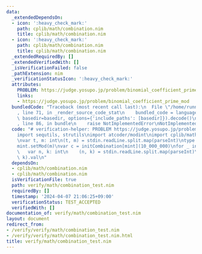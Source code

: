 ```yaml
---
data:
  _extendedDependsOn:
  - icon: ':heavy_check_mark:'
    path: cplib/math/combination.nim
    title: cplib/math/combination.nim
  - icon: ':heavy_check_mark:'
    path: cplib/math/combination.nim
    title: cplib/math/combination.nim
  _extendedRequiredBy: []
  _extendedVerifiedWith: []
  _isVerificationFailed: false
  _pathExtension: nim
  _verificationStatusIcon: ':heavy_check_mark:'
  attributes:
    PROBLEM: https://judge.yosupo.jp/problem/binomial_coefficient_prime_mod
    links:
    - https://judge.yosupo.jp/problem/binomial_coefficient_prime_mod
  bundledCode: "Traceback (most recent call last):\n  File \"/home/runner/.local/lib/python3.10/site-packages/onlinejudge_verify/documentation/build.py\"\
    , line 71, in _render_source_code_stat\n    bundled_code = language.bundle(stat.path,\
    \ basedir=basedir, options={'include_paths': [basedir]}).decode()\n  File \"/home/runner/.local/lib/python3.10/site-packages/onlinejudge_verify/languages/nim.py\"\
    , line 86, in bundle\n    raise NotImplementedError\nNotImplementedError\n"
  code: "# verification-helper: PROBLEM https://judge.yosupo.jp/problem/binomial_coefficient_prime_mod\n\
    import sequtils, strutils\nimport atcoder/modint\nimport cplib/math/combination\n\
    \nvar t, m: int\n(t, m) = stdin.readLine.split.map(parseInt)\ntype mint = modint\n\
    mint.setMod(m)\nvar c = initCombination[mint](10_000_000)\nfor _ in 0..<t:\n \
    \   var n, k: int\n    (n, k) = stdin.readLine.split.map(parseInt)\n    echo c.ncr(n,\
    \ k).val\n"
  dependsOn:
  - cplib/math/combination.nim
  - cplib/math/combination.nim
  isVerificationFile: true
  path: verify/math/combination_test.nim
  requiredBy: []
  timestamp: '2024-04-07 21:06:25+09:00'
  verificationStatus: TEST_ACCEPTED
  verifiedWith: []
documentation_of: verify/math/combination_test.nim
layout: document
redirect_from:
- /verify/verify/math/combination_test.nim
- /verify/verify/math/combination_test.nim.html
title: verify/math/combination_test.nim
---
```


